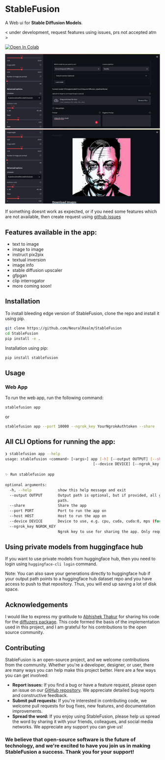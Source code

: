 # StableFusion

A Web ui for **Stable Diffusion Models**.

< under development, request features using issues, prs not accepted atm >

<a target="_blank" href="https://colab.research.google.com/drive/1gUZBNGlpKnksc6aTuSbj2Hbgp8Fn_vp_?usp=sharing">
  <img src="https://colab.research.google.com/assets/colab-badge.svg" alt="Open In Colab"/>
</a>


![image](https://raw.githubusercontent.com/NeuralRealm/StableFusion/master/static/Screenshot1.png)
![image](https://raw.githubusercontent.com/NeuralRealm/StableFusion/master/static/Screenshot2.png)

If something doesnt work as expected, or if you need some features which are not available, then create request using [github issues](https://github.com/NeuralRealm/StableFusion/issues)


## Features available in the app:

- text to image
- image to image
- instruct pix2pix
- textual inversion
- image info
- stable diffusion upscaler
- gfpgan
- clip interrogator
- more coming soon!



## Installation

To install bleeding edge version of StableFusion, clone the repo and install it using pip.

```bash
git clone https://github.com/NeuralRealm/StableFusion
cd StableFusion
pip install -e .
```

Installation using pip:
    
```bash 
pip install stablefusion
```

## Usage

### Web App
To run the web app, run the following command:

```bash
stablefusion app
```
or
```bash
stablefusion app --port 10000 --ngrok_key YourNgrokAuthtoken --share
```

## All CLI Options for running the app:

```bash
❯ stablefusion app --help
usage: stablefusion <command> [<args>] app [-h] [--output OUTPUT] [--share] [--port PORT] [--host HOST]
                                        [--device DEVICE] [--ngrok_key NGROK_KEY]

✨ Run stablefusion app

optional arguments:
  -h, --help            show this help message and exit
  --output OUTPUT       Output path is optional, but if provided, all generations will automatically be saved to this
                        path.
  --share               Share the app
  --port PORT           Port to run the app on
  --host HOST           Host to run the app on
  --device DEVICE       Device to use, e.g. cpu, cuda, cuda:0, mps (for m1 mac) etc.
  --ngrok_key NGROK_KEY
                        Ngrok key to use for sharing the app. Only required if you want to share the app
```


## Using private models from huggingface hub

If you want to use private models from huggingface hub, then you need to login using `huggingface-cli login` command.

Note: You can also save your generations directly to huggingface hub if your output path points to a huggingface hub dataset repo and you have access to push to that repository. Thus, you will end up saving a lot of disk space. 

## Acknowledgements

I would like to express my gratitude to [Abhishek Thakur](https://github.com/abhishekkrthakur) for sharing his code for the [diffuzers package](https://github.com/abhishekkrthakur/diffuzers). This code formed the basis of the implementation used in this project, and I am grateful for his contributions to the open source community.

## Contributing

StableFusion is an open-source project, and we welcome contributions from the community. Whether you're a developer, designer, or user, there are many ways you can help make this project better. Here are a few ways you can get involved:

- **Report issues:** If you find a bug or have a feature request, please open an issue on our [GitHub repository](https://github.com/NeuralRealm/StableFusion/issues). We appreciate detailed bug reports and constructive feedback.
- **Submit pull requests:** If you're interested in contributing code, we welcome pull requests for bug fixes, new features, and documentation improvements.
- **Spread the word:** If you enjoy using StableFusion, please help us spread the word by sharing it with your friends, colleagues, and social media networks. We appreciate any support you can give us!

### We believe that open-source software is the future of technology, and we're excited to have you join us in making StableFusion a success. Thank you for your support!
